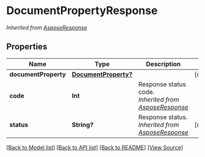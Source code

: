 # DocumentPropertyResponse


*Inherited from [AsposeResponse](AsposeResponse.md)*
## Properties
Name | Type | Description | Notes
------------ | ------------- | ------------- | -------------
**documentProperty** | [**DocumentProperty?**](DocumentProperty.md) |  | [optional]
**code** | **Int** | Response status code.<br />*Inherited from [AsposeResponse](AsposeResponse.md)* | 
**status** | **String?** | Response status.<br />*Inherited from [AsposeResponse](AsposeResponse.md)* | [optional]

[[Back to Model list]](../README.md#documentation-for-models) [[Back to API list]](../README.md#documentation-for-api-endpoints) [[Back to README]](../README.md) [[View Source]](../AsposePdfCloud/Models/DocumentPropertyResponse.ts)

